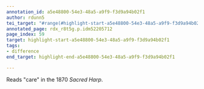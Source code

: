 ```yaml
---
annotation_id: a5e48800-54e3-48a5-a9f9-f3d9a94b02f1
author: rdunn5
tei_target: "#range(#highlight-start-a5e48800-54e3-48a5-a9f9-f3d9a94b02f1, #highlight-end-a5e48800-54e3-48a5-a9f9-f3d9a94b02f1)"
annotated_page: rdx_r8t5g.p.idm52205712
page_index: 59
target: highlight-start-a5e48800-54e3-48a5-a9f9-f3d9a94b02f1
tags:
- difference
end_target: highlight-end-a5e48800-54e3-48a5-a9f9-f3d9a94b02f1

---
```

Reads "care" in the 1870 *Sacred Harp*.